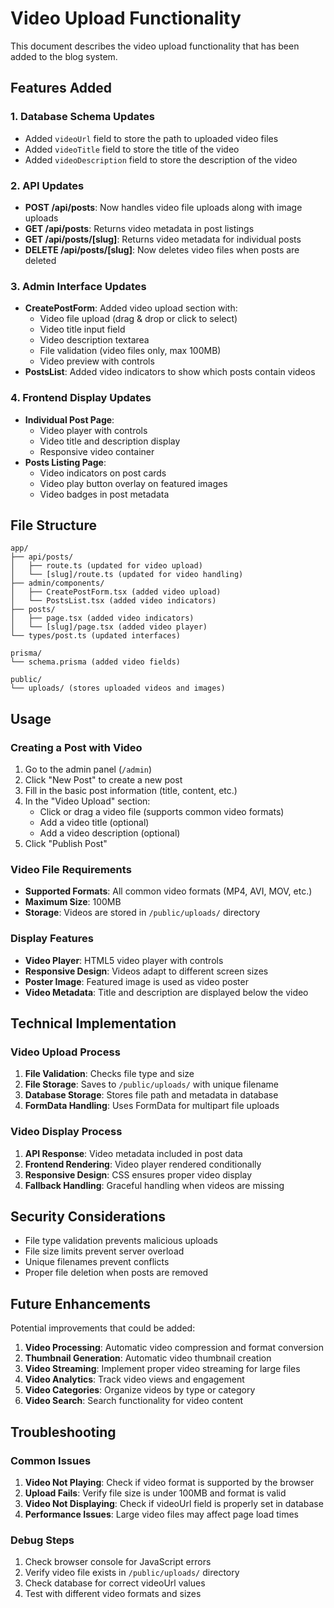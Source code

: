 # Video Upload Functionality

This document describes the video upload functionality that has been added to the blog system.

## Features Added

### 1. Database Schema Updates
- Added `videoUrl` field to store the path to uploaded video files
- Added `videoTitle` field to store the title of the video
- Added `videoDescription` field to store the description of the video

### 2. API Updates
- **POST /api/posts**: Now handles video file uploads along with image uploads
- **GET /api/posts**: Returns video metadata in post listings
- **GET /api/posts/[slug]**: Returns video metadata for individual posts
- **DELETE /api/posts/[slug]**: Now deletes video files when posts are deleted

### 3. Admin Interface Updates
- **CreatePostForm**: Added video upload section with:
  - Video file upload (drag & drop or click to select)
  - Video title input field
  - Video description textarea
  - File validation (video files only, max 100MB)
  - Video preview with controls
- **PostsList**: Added video indicators to show which posts contain videos

### 4. Frontend Display Updates
- **Individual Post Page**: 
  - Video player with controls
  - Video title and description display
  - Responsive video container
- **Posts Listing Page**: 
  - Video indicators on post cards
  - Video play button overlay on featured images
  - Video badges in post metadata

## File Structure

```
app/
├── api/posts/
│   ├── route.ts (updated for video upload)
│   └── [slug]/route.ts (updated for video handling)
├── admin/components/
│   ├── CreatePostForm.tsx (added video upload)
│   └── PostsList.tsx (added video indicators)
├── posts/
│   ├── page.tsx (added video indicators)
│   └── [slug]/page.tsx (added video player)
└── types/post.ts (updated interfaces)

prisma/
└── schema.prisma (added video fields)

public/
└── uploads/ (stores uploaded videos and images)
```

## Usage

### Creating a Post with Video

1. Go to the admin panel (`/admin`)
2. Click "New Post" to create a new post
3. Fill in the basic post information (title, content, etc.)
4. In the "Video Upload" section:
   - Click or drag a video file (supports common video formats)
   - Add a video title (optional)
   - Add a video description (optional)
5. Click "Publish Post"

### Video File Requirements

- **Supported Formats**: All common video formats (MP4, AVI, MOV, etc.)
- **Maximum Size**: 100MB
- **Storage**: Videos are stored in `/public/uploads/` directory

### Display Features

- **Video Player**: HTML5 video player with controls
- **Responsive Design**: Videos adapt to different screen sizes
- **Poster Image**: Featured image is used as video poster
- **Video Metadata**: Title and description are displayed below the video

## Technical Implementation

### Video Upload Process

1. **File Validation**: Checks file type and size
2. **File Storage**: Saves to `/public/uploads/` with unique filename
3. **Database Storage**: Stores file path and metadata in database
4. **FormData Handling**: Uses FormData for multipart file uploads

### Video Display Process

1. **API Response**: Video metadata included in post data
2. **Frontend Rendering**: Video player rendered conditionally
3. **Responsive Design**: CSS ensures proper video display
4. **Fallback Handling**: Graceful handling when videos are missing

## Security Considerations

- File type validation prevents malicious uploads
- File size limits prevent server overload
- Unique filenames prevent conflicts
- Proper file deletion when posts are removed

## Future Enhancements

Potential improvements that could be added:

1. **Video Processing**: Automatic video compression and format conversion
2. **Thumbnail Generation**: Automatic video thumbnail creation
3. **Video Streaming**: Implement proper video streaming for large files
4. **Video Analytics**: Track video views and engagement
5. **Video Categories**: Organize videos by type or category
6. **Video Search**: Search functionality for video content

## Troubleshooting

### Common Issues

1. **Video Not Playing**: Check if video format is supported by the browser
2. **Upload Fails**: Verify file size is under 100MB and format is valid
3. **Video Not Displaying**: Check if videoUrl field is properly set in database
4. **Performance Issues**: Large video files may affect page load times

### Debug Steps

1. Check browser console for JavaScript errors
2. Verify video file exists in `/public/uploads/` directory
3. Check database for correct videoUrl values
4. Test with different video formats and sizes 